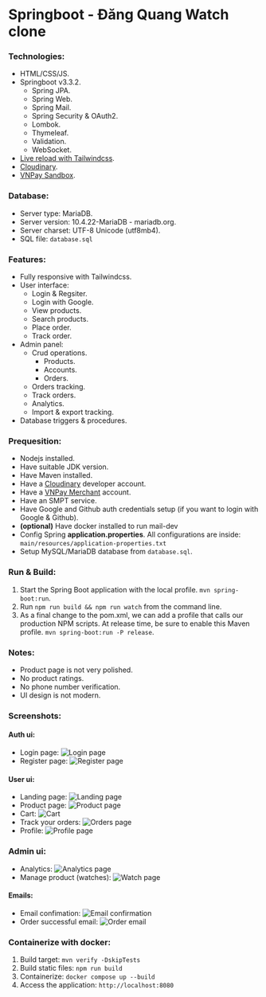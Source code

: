 # Springboot - Đăng Quang Watch clone
### Technologies:
- HTML/CSS/JS.
- Springboot v3.3.2.
  - Spring JPA.
  - Spring Web.
  - Spring Mail.
  - Spring Security & OAuth2.
  - Lombok.
  - Thymeleaf.
  - Validation.
  - WebSocket.
- [Live reload with Tailwindcss](https://www.wimdeblauwe.com/blog/2022/08/27/thymeleaf-live-reload-with-spring-boot-and-tailwind-css/).
- [Cloudinary](https://console.cloudinary.com/).
- [VNPay Sandbox](https://sandbox.vnpayment.vn/apis/docs/thanh-toan-pay/pay.html).

### Database:
- Server type: MariaDB.
- Server version: 10.4.22-MariaDB - mariadb.org.
- Server charset: UTF-8 Unicode (utf8mb4).
- SQL file: `database.sql`

### Features:
- Fully responsive with Tailwindcss.
- User interface:
  - Login & Regsiter.
  - Login with Google.
  - View products.
  - Search products.
  - Place order.
  - Track order.
- Admin panel:
  - Crud operations.
    - Products.
    - Accounts.
    - Orders.
  - Orders tracking.
  - Track orders.
  - Analytics.
  - Import & export tracking.
- Database triggers & procedures.

### Prequesition:
- Nodejs installed.
- Have suitable JDK version.
- Have Maven installed.
- Have a [Cloudinary](https://console.cloudinary.com/) developer account.
- Have a [VNPay Merchant](https://sandbox.vnpayment.vn/devreg/) account.
- Have an SMPT service.
- Have Google and Github auth credentials setup (if you want to login with Google & Github).
- **(optional)** Have docker installed to run mail-dev
- Config Spring **application.properties**. All configurations are inside: `main/resources/application-properties.txt`
- Setup MySQL/MariaDB database from `database.sql`.

### Run & Build:
1. Start the Spring Boot application with the local profile. `mvn spring-boot:run`.
2. Run `npm run build && npm run watch` from the command line.
3. As a final change to the pom.xml, we can add a profile that calls our production NPM scripts. At release time, be sure to enable this Maven profile. `mvn spring-boot:run -P release`.

### Notes:
- Product page is not very polished.
- No product ratings.
- No phone number verification.
- UI design is not modern.

### Screenshots:
#### Auth ui:
- Login page:
![Login page](screenshots/login.png "Screenshot")
- Register page:
![Register page](screenshots/register.png "Screenshot")
#### User ui:
- Landing page:
![Landing page](screenshots/landing_page.png "Screenshot")
- Product page:
![Product page](screenshots/product_page.png "Screenshot")
- Cart:
![Cart](screenshots/cart.png "Screenshot")
- Track your orders:
![Orders page](screenshots/tracking_order.png "Screenshot")
- Profile:
![Profile page](screenshots/profile.png "Screenshot")
### Admin ui:
- Analytics:
![Analytics page](screenshots/admin_panel.png "Screenshot")
- Manage product (watches):
![Watch page](screenshots/manage_watchs.png "Screenshot")
#### Emails:
- Email confimation:
![Email confirmation](screenshots/email_confirmation.png "Screenshot")
- Order successful email:
![Order email](screenshots/email_order.png "Screenshot")

### Containerize with docker:
1. Build target: `mvn verify -DskipTests`
2. Build static files: `npm run build`
3. Containerize: `docker compose up --build`
4. Access the application: `http://localhost:8080`